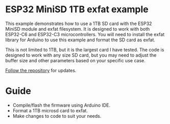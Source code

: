 # ESP32 MiniSD 1TB exfat example

This example demonstrates how to use a 1TB SD card with the ESP32 MiniSD module and exfat filesystem. It is designed to work with both ESP32-C6 and ESP32-C3 microcontrollers. You will need to install the exfat library for Arduino to use this example and format the SD card as exfat.

This is not limited to 1TB, but it is the largest card I have tested. The code is designed to work with any size SD card, but you may need to adjust the buffer size and other parameters based on your specific use case.

[Follow the repository](https://github.com/SiloCityLabs/esp32-minisd/subscription) for updates.

# Guide

 - Compile/flash the firmware using Arduino IDE.
 - Format a 1TB microsd card to exfat.
 - Make changes to code to suit your needs.
